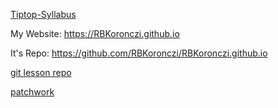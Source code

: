 [Tiptop-Syllabus](https://github.com/green-fox-academy/tiptop-syllabus)

My Website: <https://RBKoronczi.github.io>

It's Repo: <https://github.com/RBKoronczi/RBKoronczi.github.io>

[git lesson repo](https://github.com/RBKoronczi/git-lesson-repository)

[patchwork](https://github.com/RBKoronczi/patchwork)